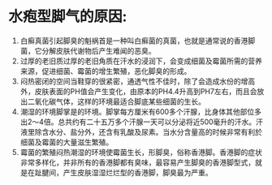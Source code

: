 # 水疱型脚气的原因:
1. 白癣真菌引起脚臭的魁祸首是一种叫白癣菌的真菌，也就是通常说的香港脚菌，它分解皮肤代谢物后产生难闻的恶臭。
2. 过厚的老旧质过厚的老旧角质在汗水的浸润下，会变成细菌及霉菌所需的营养来源，促进细菌、霉菌的增生繁殖，恶化脚臭的形成。
3. 闷热密闭的空间当鞋穿的很紧密，通透气性不佳时，除了会造成水份的增高外，皮肤表面的PH值会产生变化，由原本的PH4.4升高到PH7左右，而且会放出二氧化碳气体，这样的环境最适合脚底某些细菌的生长。
4. 潮湿的环境脚掌是的环境。脚掌每方厘米有600多个汗腺，比身体其他部位多出2～4倍。总共约有二十五万多个汗腺一天可以分泌将近500毫升的汗水。汗液里除含水分、盐分外，还含有乳酸及尿素。当水分含量高的时候非常有利於细菌及霉菌的大量滋生繁殖。
5. 霉菌的繁殖闷热潮湿的环境使霉菌生长，形脚臭，俗称香港脚。香港脚的症状非常多样化，并非所有的香港脚都有臭味，最容易产生脚臭的香港脚型式，就是在趾腱间，产生皮肤湿湿烂烂型的香港脚，脚臭最为严重。

